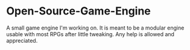# Open-Source-Game-Engine
A small game engine I'm working on. It is meant to be a modular engine usable with most RPGs after little tweaking.                                          Any help is allowed and appreciated.
